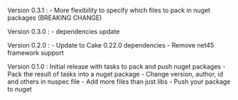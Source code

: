 Version 0.3.1 :
    - More flexibility to specify which files to pack in nuget packages (BREAKING CHANGE)

Version 0.3.0 : 
    - dependencies update

Version 0.2.0 : 
    - Update to Cake 0.22.0 dependencies
    - Remove net45 framework support

Version 0.1.0 : Initial release with tasks to pack and push nuget packages
    - Pack the result of tasks into a nuget package
    - Change version, author, id and others in nuspec file
    - Add more files than just libs
    - Push your package to nuget